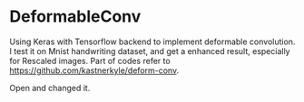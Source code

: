 # DeformableConv
Using Keras with Tensorflow backend to implement deformable convolution. I test it on Mnist handwriting dataset, and get a enhanced result, especially for Rescaled images. Part of codes refer to https://github.com/kastnerkyle/deform-conv.

Open and changed it.
